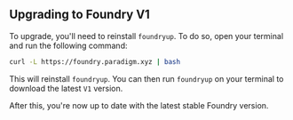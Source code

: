 ## Upgrading to Foundry V1

To upgrade, you'll need to reinstall `foundryup`. To do so, open your terminal and run the following command:

```sh
curl -L https://foundry.paradigm.xyz | bash
```

This will reinstall `foundryup`. You can then run `foundryup` on your terminal to download the latest `V1` version.

After this, you're now up to date with the latest stable Foundry version.